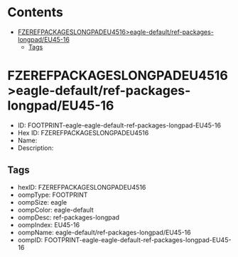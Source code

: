 



Contents
========

* [FZEREFPACKAGESLONGPADEU4516>eagle-default/ref-packages-longpad/EU45-16](#fzerefpackageslongpadeu4516eagle-defaultref-packages-longpadeu45-16)
	* [Tags](#tags)

# FZEREFPACKAGESLONGPADEU4516>eagle-default/ref-packages-longpad/EU45-16

- ID: FOOTPRINT-eagle-eagle-default-ref-packages-longpad-EU45-16
- Hex ID: FZEREFPACKAGESLONGPADEU4516
- Name: 
- Description: 

## Tags

- hexID: FZEREFPACKAGESLONGPADEU4516
- oompType: FOOTPRINT
- oompSize: eagle
- oompColor: eagle-default
- oompDesc: ref-packages-longpad
- oompIndex: EU45-16
- oompName: eagle-default/ref-packages-longpad/EU45-16
- oompID: FOOTPRINT-eagle-eagle-default-ref-packages-longpad-EU45-16
